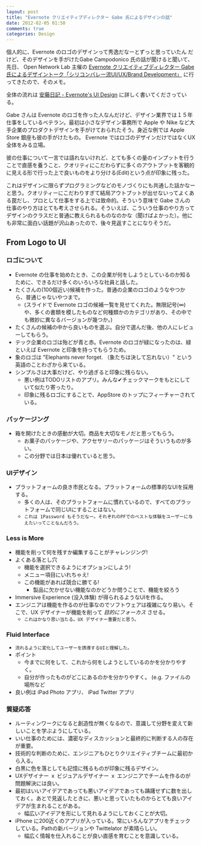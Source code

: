 ```yaml
---
layout: post
title: "Evernote クリエイティブディレクター Gabe 氏によるデザインの話"
date: 2012-02-05 01:50
comments: true
categories: Design
---
```


個人的に、Evernote のロゴのデザインって秀逸だなーとずっと思っていたん
だけど、そのデザインを手がけたGabe Campodonico 氏の話が聞けると聞いて、
先日、 Open Network Lab 主催の
[Evernote クリエイティブディレクター Gabe氏によるデザイントーク「シリコンバレー流UI/UX/Brand Development」](http://atnd.org/events/24783)
に行ってきたので、そのメモ。

<!-- more -->

全体の流れは
[安藤日記 - Evernote's UI Design](http://www.andoh.org/2012/02/evernotes-ui-design.html)
に詳しく書いてくださっている。

Gabe さんは Evernote のロゴを作った人なんだけど、デザイン業界では１５年仕事をしているベテラン。最初は小さなデザイン事務所で Apple や Nike など大手企業のプロダクトデザインを手がけておられたそう。身近な例では Apple Store 銀座も彼の手がけたもの。 Evernote ではロゴのデザインだけではなくUX 全体をみる立場。

彼の仕事について一言では語れないけれど、とても多くの量のインプットを行うことで直感を養うこと、クオリティにこだわらずに多くのアウトプットを客観的に見える形で行った上で良いものをより分ける(Edit)という点が印象に残った。

これはデザインに限らずプログラミングなどのモノづくりにも共通した話かなーと思う。クオリティーにこだわりすぎて結局アウトプットが出せないってよくある罠だし、プロとして仕事をする上では致命的。そういう意味で Gabe さんの仕事のやり方はとても考えさせられる。そういえば、こういう仕事のやり方ってデザインのクラスだと普通に教えられるものなのかな（聞けばよかった）。他にも非常に面白い話題が沢山あったので、後々見返すことになりそうだ。


## From Logo to UI

### ロゴについて
* Evernote の仕事を始めたとき、この企業が何をしようとしているのか知るために、できるだけ多くのいろいろな社員と話した。
* たくさんの(100個近い)候補を作った。普通の企業のロゴのようなやつから、普通じゃないやつまで。
  * (スライドで Evernote ロゴの候補一覧を見せてくれた。無限記号(∞)や、多くの書類を模したものなど何種類かのカテゴリがあり、その中でも微妙に異なるバージョンが幾つか。)
* たくさんの候補の中から良いものを選ぶ。自分で選んだ後、他の人にレビューしてもらう。
* テック企業のロゴは殆どが青と赤。Evernote のロゴが緑になったのは、緑といえば Evernote と印象を持ってもらうため。
* 象のロゴは "Elephants never forget. （象たちは決して忘れない）" という英語のことわざから来ている。
* シンプルさは大事だけど、やり過ぎると印象に残らない。
  * 悪い例はTODOリストのアプリ。みんな✔チェックマークをもとにしていて似たり寄ったり。
  * 印象に残るロゴにすることで、AppStore のトップにフィーチャーされている。

### パッケージング
* 箱を開けたときの感動が大切。商品を大切なモノだと思ってもらう。
  * お菓子のパッケージや、アクセサリーのパッケージはそういうものが多い。
  * この分野では日本は優れていると思う。

### UIデザイン
* プラットフォームの良き市民となる。プラットフォームの標準的なUIを採用する。
   * 多くの人は、そのプラットフォームに慣れているので、すべてのプラットフォームで同じUIにすることはない。
   * `これは 1Password もそうだなー。それぞれのPFでのベストな体験をユーザーに与えたいってことなんだろう。`

### Less is More
* 機能を削って何を残すか編集することがチャレンジング!
* よくある落とし穴
  * 機能を選択できるようにオプションにしよう!
  * メニュー項目にいれちゃえ!
  * この機能があれば競合に勝てる!
    * 製品に欠かせない機能なのかどうか問うことで、機能を絞ろう
* Immersive Experience (没入体験) が得られるようなUIを作る。
* エンジニアは機能を作るのが仕事なのでソフトウェアは複雑になり易い。そこで、UX デザイナーが機能を削って *目的にフォーカス* させる。
  * `これはかなり思い当たる。UX デザイナー重要だと思う。`

### Fluid Interface
* `流れるように変化してユーザーを誘導するUIと理解した。`
* ポイント
  * 今までに何をして、これから何をしようとしているのかを分かりやすく。
  * 自分が作ったものがどこにあるのかを分かりやすく。 (e.g. ファイルの場所など
* 良い例は iPad Photo アプリ、 iPad Twitter アプリ

### 質疑応答
* ルーティンワークになると創造性が無くなるので、意識して分野を変えて新しいことを学ぶようにしている。
* いい仕事のためには、濃密なディスカッションと最終的に判断する人の存在が重要。
* 技術的な判断のために、エンジニアもひとりクリエイティブチームに最初から入る。
* 白黒に色を落としても記憶に残るものが印象に残るデザイン。
* UXデザイナー ｘ ビジュアルデザイナー ｘ エンジニアでチームを作るのが問題解決には良い。
* 最初はいいアイデアであっても悪いアイデアであっても躊躇せずに数を出しておく。あとで見返したときに、悪いと思っていたものからとても良いアイデアが生まれることがある。
  * 幅広いアイデアを形にして見れるようにしておくことが大切。
* iPhone に200近くのアプリが入っている。常にいろんなアプリをチェックしている。Pathの新バージョンや Twittelator が素晴らしい。
  * 幅広く情報を仕入れることが良い直感を育むことを意識している。
